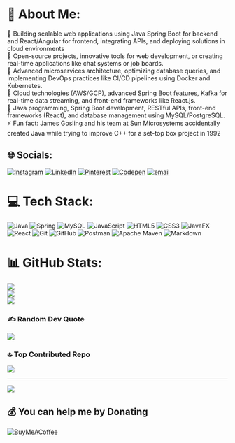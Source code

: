 # 💫 About Me:
🔭 Building scalable web applications using Java Spring Boot for backend and React/Angular for frontend, integrating APIs, and deploying solutions in cloud environments<br>👯 Open-source projects, innovative tools for web development, or creating real-time applications like chat systems or job boards.<br>🤝 Advanced microservices architecture, optimizing database queries, and implementing DevOps practices like CI/CD pipelines using Docker and Kubernetes.<br>🌱 Cloud technologies (AWS/GCP), advanced Spring Boot features, Kafka for real-time data streaming, and front-end frameworks like React.js.<br>💬 Java programming, Spring Boot development, RESTful APIs, front-end frameworks (React), and database management using MySQL/PostgreSQL.<br>⚡ Fun fact: James Gosling and his team at Sun Microsystems accidentally created Java while trying to improve C++ for a set-top box project in 1992


## 🌐 Socials:
[![Instagram](https://img.shields.io/badge/Instagram-%23E4405F.svg?logo=Instagram&logoColor=white)](https://instagram.com/durgaprasadakula22) [![LinkedIn](https://img.shields.io/badge/LinkedIn-%230077B5.svg?logo=linkedin&logoColor=white)](https://linkedin.com/in/durgaprasadakula22) [![Pinterest](https://img.shields.io/badge/Pinterest-%23E60023.svg?logo=Pinterest&logoColor=white)](https://pinterest.com/akuladurgaprasad5) [![Codepen](https://img.shields.io/badge/Codepen-000000?logo=codepen&logoColor=white)](https://codepen.io/@akula-durgaprasad) [![email](https://img.shields.io/badge/Email-D14836?logo=gmail&logoColor=white)](mailto:akuladurgaprasad22@gmail.com) 

# 💻 Tech Stack:
![Java](https://img.shields.io/badge/java-%23ED8B00.svg?style=for-the-badge&logo=openjdk&logoColor=white) ![Spring](https://img.shields.io/badge/spring-%236DB33F.svg?style=for-the-badge&logo=spring&logoColor=white) ![MySQL](https://img.shields.io/badge/mysql-4479A1.svg?style=for-the-badge&logo=mysql&logoColor=white) ![JavaScript](https://img.shields.io/badge/javascript-%23323330.svg?style=for-the-badge&logo=javascript&logoColor=%23F7DF1E) ![HTML5](https://img.shields.io/badge/html5-%23E34F26.svg?style=for-the-badge&logo=html5&logoColor=white) ![CSS3](https://img.shields.io/badge/css3-%231572B6.svg?style=for-the-badge&logo=css3&logoColor=white) ![JavaFX](https://img.shields.io/badge/javafx-%23FF0000.svg?style=for-the-badge&logo=javafx&logoColor=white) ![React](https://img.shields.io/badge/react-%2320232a.svg?style=for-the-badge&logo=react&logoColor=%2361DAFB) ![Git](https://img.shields.io/badge/git-%23F05033.svg?style=for-the-badge&logo=git&logoColor=white) ![GitHub](https://img.shields.io/badge/github-%23121011.svg?style=for-the-badge&logo=github&logoColor=white) ![Postman](https://img.shields.io/badge/Postman-FF6C37?style=for-the-badge&logo=postman&logoColor=white) ![Apache Maven](https://img.shields.io/badge/Apache%20Maven-C71A36?style=for-the-badge&logo=Apache%20Maven&logoColor=white) ![Markdown](https://img.shields.io/badge/markdown-%23000000.svg?style=for-the-badge&logo=markdown&logoColor=white)
# 📊 GitHub Stats:
![](https://github-readme-stats.vercel.app/api?username=AKULA-V-S-S-V-D-DURGAPRASAD&theme=gruvbox&hide_border=true&include_all_commits=false&count_private=true)<br/>
![](https://nirzak-streak-stats.vercel.app/?user=AKULA-V-S-S-V-D-DURGAPRASAD&theme=gruvbox&hide_border=true)<br/>
![](https://github-readme-stats.vercel.app/api/top-langs/?username=AKULA-V-S-S-V-D-DURGAPRASAD&theme=gruvbox&hide_border=true&include_all_commits=false&count_private=true&layout=compact)

### ✍️ Random Dev Quote
![](https://quotes-github-readme.vercel.app/api?type=vetical&theme=tokyonight)

### 🔝 Top Contributed Repo
![](https://github-contributor-stats.vercel.app/api?username=AKULA-V-S-S-V-D-DURGAPRASAD&limit=5&theme=shadow_blue&combine_all_yearly_contributions=true)

---
[![](https://visitcount.itsvg.in/api?id=AKULA-V-S-S-V-D-DURGAPRASAD&icon=0&color=8)](https://visitcount.itsvg.in)

  ## 💰 You can help me by Donating
  [![BuyMeACoffee](https://img.shields.io/badge/Buy%20Me%20a%20Coffee-ffdd00?style=for-the-badge&logo=buy-me-a-coffee&logoColor=black)](https://buymeacoffee.com/durgaprasadakula22)  

  
<!-- Proudly created with GPRM ( https://gprm.itsvg.in ) -->
